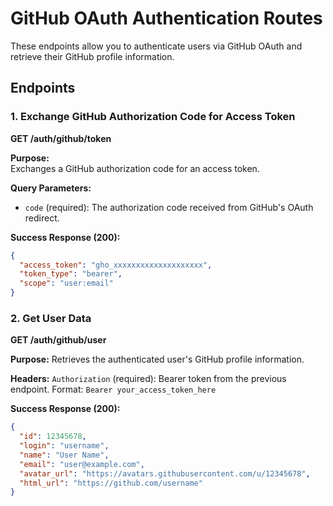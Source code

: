 # GitHub OAuth Authentication Routes

These endpoints allow you to authenticate users via GitHub OAuth and retrieve their GitHub profile information.

## Endpoints

### 1. Exchange GitHub Authorization Code for Access Token

**GET /auth/github/token**  

**Purpose:**  
Exchanges a GitHub authorization code for an access token.

**Query Parameters:**
- `code` (required): The authorization code received from GitHub's OAuth redirect.

**Success Response (200):**
```json
{
  "access_token": "gho_xxxxxxxxxxxxxxxxxxxx",
  "token_type": "bearer",
  "scope": "user:email"
}
```

### 2. Get User Data
**GET /auth/github/user**

**Purpose:**
Retrieves the authenticated user's GitHub profile information.

**Headers:**
`Authorization` (required): Bearer token from the previous endpoint.
Format: `Bearer your_access_token_here`

**Success Response (200):**
```json
{
  "id": 12345678,
  "login": "username",
  "name": "User Name",
  "email": "user@example.com",
  "avatar_url": "https://avatars.githubusercontent.com/u/12345678",
  "html_url": "https://github.com/username"
}

